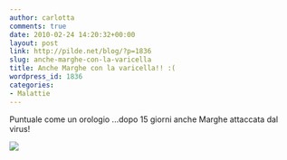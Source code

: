 ```yaml
---
author: carlotta
comments: true
date: 2010-02-24 14:20:32+00:00
layout: post
link: http://pilde.net/blog/?p=1836
slug: anche-marghe-con-la-varicella
title: Anche Marghe con la varicella!! :(
wordpress_id: 1836
categories:
- Malattie
---
```


Puntuale come un orologio ...dopo 15 giorni anche Marghe attaccata dal virus!

![](http://pilde.net/blog/wp-content/uploads/2010/02/marghe_varicella.jpg)



